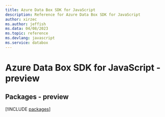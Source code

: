 ```yaml
---
title: Azure Data Box SDK for JavaScript
description: Reference for Azure Data Box SDK for JavaScript
author: xirzec
ms.author: jeffish
ms.data: 04/08/2023
ms.topic: reference
ms.devlang: javascript
ms.service: databox
---
```

# Azure Data Box SDK for JavaScript - preview
## Packages - preview
[!INCLUDE [packages](data-box-index.md)]